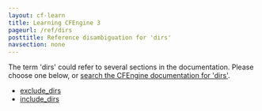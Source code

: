 ```yaml
---
layout: cf-learn
title: Learning CFEngine 3
pageurl: /ref/dirs
posttitle: Reference disambiguation for 'dirs'
navsection: none
---
```


The term 'dirs' could refer to several sections in the documentation. Please choose one below, or
[search the CFEngine documentation for 'dirs'](http://cfengine.com/docs/latest/search.html?q=dirs).

- [exclude_dirs](http://cfengine.com/docs/latest/reference-promise-types-files.html#exclude_dirs)
- [include_dirs](http://cfengine.com/docs/latest/reference-promise-types-files.html#include_dirs)

